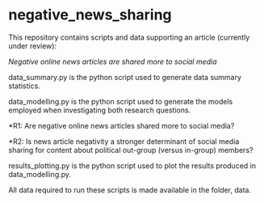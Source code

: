 # negative_news_sharing

This repository contains scripts and data supporting an article (currently under review):

*Negative online news articles are shared more to social media*


data_summary.py is the python script used to generate data summary statistics.


data_modelling.py is the python script used to generate the models employed when investigating both research questions. 

*R1: Are negative online news articles shared more to social media?

*R2:  Is news article negativity a stronger determinant of social media sharing for content about political out-group (versus in-group) members?  


results_plotting.py is the python script used to plot the results produced in data_modelling.py.


All data required to run these scripts is made available in the folder, data.
